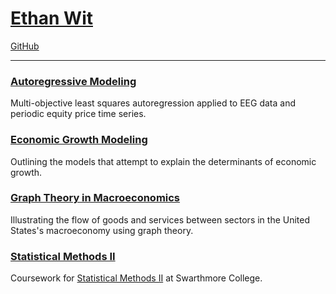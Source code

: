 # [Ethan Wit](https://ethan-wit.github.io)

[GitHub](https://github.com/ethan-wit)

---

### [Autoregressive Modeling](https://ethan-wit.github.io/Autoregressive_Modeling.html)

Multi-objective least squares autoregression applied to EEG data and periodic equity price time series.

### [Economic Growth Modeling](https://ethan-wit.github.io/Economic_Growth.html)

Outlining the models that attempt to explain the determinants of economic growth.

### [Graph Theory in Macroeconomics](https://ethan-wit.github.io/macro_graph.html)

Illustrating the flow of goods and services between sectors in the United States's macroeconomy using graph theory.

### [Statistical Methods II](https://ethan-wit.github.io/Statistical_Methods_II.html)

Coursework for [Statistical Methods II](https://bit.ly/2FdL7oY) at Swarthmore College.
